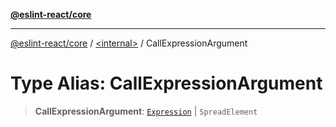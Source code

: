 [**@eslint-react/core**](../../README.md)

***

[@eslint-react/core](../../README.md) / [\<internal\>](../README.md) / CallExpressionArgument

# Type Alias: CallExpressionArgument

> **CallExpressionArgument**: [`Expression`](Expression.md) \| `SpreadElement`
